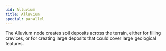 ```yaml
---
uid: Alluvium
title: Alluvium
special: parallel
---
```


The Alluvium node creates soil deposits across the terrain, either for filling crevices, or for creating large deposits that could cover large geological features.